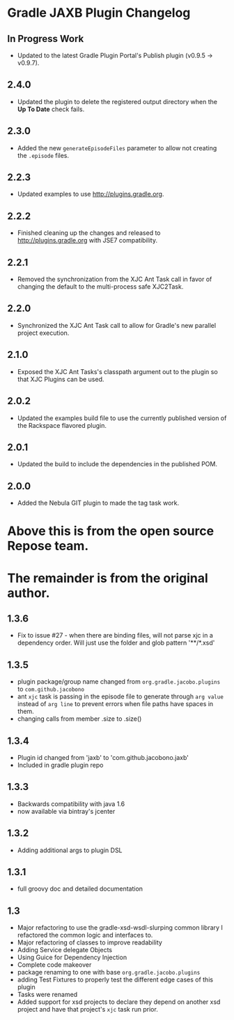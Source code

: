 # Gradle JAXB Plugin Changelog

## In Progress Work
- Updated to the latest Gradle Plugin Portal's Publish plugin (v0.9.5 -> v0.9.7).

## 2.4.0
- Updated the plugin to delete the registered output directory when the **Up To Date** check fails.

## 2.3.0
- Added the new `generateEpisodeFiles` parameter to allow not creating the `.episode` files.

## 2.2.3
- Updated examples to use http://plugins.gradle.org.

## 2.2.2
- Finished cleaning up the changes and released to
  http://plugins.gradle.org with JSE7 compatibility.

## 2.2.1
- Removed the synchronization from the XJC Ant Task call in favor of
  changing the default to the multi-process safe XJC2Task.

## 2.2.0
- Synchronized the XJC Ant Task call to allow for Gradle's new parallel
  project execution.

## 2.1.0
- Exposed the XJC Ant Tasks's classpath argument out to the plugin so
  that XJC Plugins can be used.

## 2.0.2
- Updated the examples build file to use the currently published version
  of the Rackspace flavored plugin.

## 2.0.1
- Updated the build to include the dependencies in the published POM.

## 2.0.0
- Added the Nebula GIT plugin to made the tag task work.

# Above this is from the open source Repose team.
# The remainder is from the original author.

## 1.3.6
- Fix to issue #27 - when there are binding files, will not parse xjc
  in a dependency order.  Will just use the folder and glob pattern
  '**/*.xsd'

## 1.3.5

- plugin package/group name changed from `org.gradle.jacobo.plugins`
  to `com.github.jacobono`
- ant `xjc` task is passing in the episode file to generate through
  `arg value` instead of `arg line` to prevent errors when file paths
  have spaces in them.
- changing calls from member .size to .size()

## 1.3.4

- Plugin id changed from 'jaxb' to 'com.github.jacobono.jaxb'
- Included in gradle plugin repo

## 1.3.3

- Backwards compatibility with java 1.6
- now available via bintray's jcenter

## 1.3.2

- Adding additional args to plugin DSL

## 1.3.1

- full groovy doc and detailed documentation

## 1.3

- Major refactoring to use the gradle-xsd-wsdl-slurping common library
  I refactored the common logic and interfaces to. 
- Major refactoring of classes to improve readability
- Adding Service delegate Objects
- Using Guice for Dependency Injection
- Complete code makeover
- package renaming to one with base `org.gradle.jacobo.plugins`
- adding Test Fixtures to properly test the different edge cases of this
  plugin
- Tasks were renamed
- Added support for xsd projects to declare they depend on another xsd
  project and have that project's `xjc` task run prior. 
